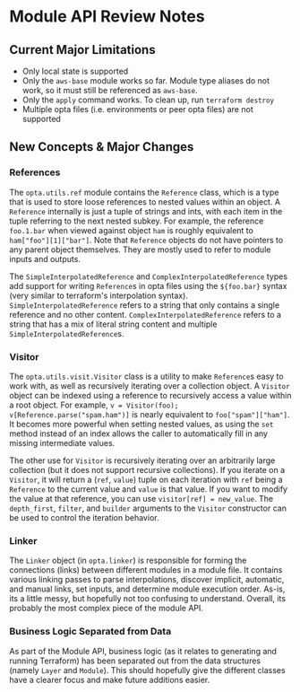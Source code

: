 # Module API Review Notes

## Current Major Limitations
- Only local state is supported
- Only the `aws-base` module works so far. Module type aliases do not work, so it must still be referenced as `aws-base`.
- Only the `apply` command works. To clean up, run `terraform destroy`
- Multiple opta files (i.e. environments or peer opta files) are not supported

## New Concepts & Major Changes
### References
The `opta.utils.ref` module contains the `Reference` class, which is a type that is used to store loose references to nested values within an object.
A `Reference` internally is just a tuple of strings and ints, with each item in the tuple referring to the next nested subkey.
For example, the reference `foo.1.bar` when viewed against object `ham` is roughly equivalent to `ham["foo"][1]["bar"]`.
Note that `Reference` objects do not have pointers to any parent object themselves.
They are mostly used to refer to module inputs and outputs.

The `SimpleInterpolatedReference` and `ComplexInterpolatedReference` types add support for writing `Reference`s in opta files using the `${foo.bar}` syntax (very similar to terraform's interpolation syntax).
`SimpleInterpolatedReference` refers to a string that only contains a single reference and no other content.
`ComplexInterpolatedReference` refers to a string that has a mix of literal string content and multiple `SimpleInterpolatedReference`s.

### Visitor
The `opta.utils.visit.Visitor` class is a utility to make `Reference`s easy to work with, as well as recursively iterating over a collection object.
A `Visitor` object can be indexed using a reference to recursively access a value within a root object.
For example, `v = Visitor(foo); v[Reference.parse("spam.ham")]` is nearly equivalent to `foo["spam"]["ham"]`.
It becomes more powerful when setting nested values, as using the `set` method instead of an index allows the caller to automatically fill in any missing intermediate values.

The other use for `Visitor` is recursively iterating over an arbitrarily large collection (but it does not support recursive collections).
If you iterate on a `Visitor`, it will return a (`ref`, `value`) tuple on each iteration with `ref` being a `Reference` to the current value and `value` is that value.
If you want to modify the value at that reference, you can use `visitor[ref] = new_value`.
The `depth_first`, `filter`, and `builder` arguments to the `Visitor` constructor can be used to control the iteration behavior.

### Linker
The `Linker` object (in `opta.linker`) is responsible for forming the connections (links) between different modules in a module file.
It contains various linking passes to parse interpolations, discover implicit, automatic, and manual links, set inputs, and determine module execution order.
As-is, its a little messy, but hopefully not too confusing to understand.
Overall, its probably the most complex piece of the module API.

### Business Logic Separated from Data
As part of the Module API, business logic (as it relates to generating and running Terraform) has been separated out from the data structures (namely `Layer` and `Module`).
This should hopefully give the different classes have a clearer focus and make future additions easier.
